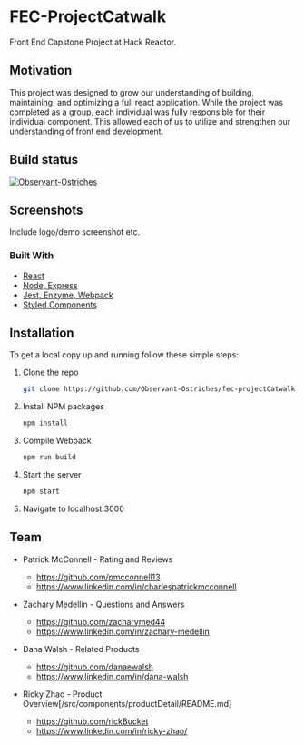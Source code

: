 # FEC-ProjectCatwalk
Front End Capstone Project at Hack Reactor.

## Motivation

This project was designed to grow our understanding of building, maintaining, and optimizing a full react application. While the project was completed as a group, each individual was fully responsible for their individual component. This allowed each of us to utilize and strengthen our understanding of front end development.

## Build status

[![Observant-Ostriches](https://circleci.com/gh/Observant-Ostriches/fec-projectCatwalk.svg?style=svg)](https://github.com/Observant-Ostriches/fec-projectCatwalk)


## Screenshots
Include logo/demo screenshot etc.

### Built With

* [React]()
* [Node, Express]()
* [Jest, Enzyme, Webpack]()
* [Styled Components]()

## Installation
To get a local copy up and running follow these simple steps:

1. Clone the repo
   ```sh
   git clone https://github.com/Observant-Ostriches/fec-projectCatwalk.git
   ```
2. Install NPM packages
   ```sh
   npm install
    ```
3. Compile Webpack
   ```sh
   npm run build
    ```
4. Start the server
   ```sh
   npm start
    ```
5. Navigate to localhost:3000

## Team

* Patrick McConnell - Rating and Reviews
  * https://github.com/pmcconnell13
  * https://www.linkedin.com/in/charlespatrickmcconnell

* Zachary Medellin - Questions and Answers
  * https://github.com/zacharymed44
  * https://www.linkedin.com/in/zachary-medellin

* Dana Walsh - Related Products
  * https://github.com/danaewalsh
  * https://www.linkedin.com/in/dana-walsh

* Ricky Zhao - Product Overview[/src/components/productDetail/README.md]
  * https://github.com/rickBucket
  * https://www.linkedin.com/in/ricky-zhao/

